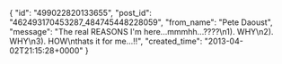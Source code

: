  {
   "id": "499022820133655",
   "post_id": "462493170453287_484745448228059",
   "from_name": "Pete Daoust",
   "message": "The real REASONS I'm here...mmmhh...????\n1). WHY\n2). WHY\n3). HOW\nthats it for me...!!",
   "created_time": "2013-04-02T21:15:28+0000"
 }
